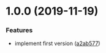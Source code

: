# 1.0.0 (2019-11-19)


### Features

* implement first version ([a2ab577](https://github.com/call-a3/micro-problems/commit/a2ab577c7ad6f11ad27f41345425d3f39e73958f))
